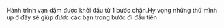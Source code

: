 Hành trình vạn dặm được khởi đầu từ 1 bước chân.Hy vọng những thứ mình up ở đây sẽ giúp được các bạn trong bước đi đầu tiên
